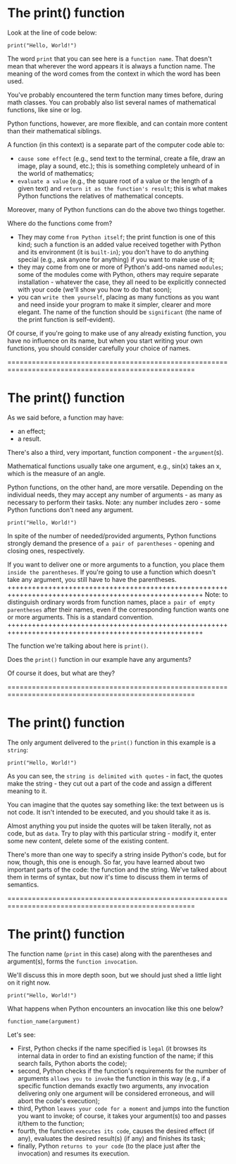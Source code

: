 # The print() function
Look at the line of code below:
```
print("Hello, World!")
```

The word `print` that you can see here is a `function name`. That doesn't mean that wherever the word appears it is always a function name. The meaning of the word comes from the context in which the word has been used.

You've probably encountered the term function many times before, during math classes. You can probably also list several names of mathematical functions, like sine or log.

Python functions, however, are more flexible, and can contain more content than their mathematical siblings.

A function (in this context) is a separate part of the computer code able to:

  - `cause some effect` (e.g., send text to the terminal, create a file, draw an image, play a sound, etc.); this is something completely unheard of in the world of mathematics;
  - `evaluate a value` (e.g., the square root of a value or the length of a given text) and `return it as the function's result`; this is what makes Python functions the relatives of mathematical concepts.

Moreover, many of Python functions can do the above two things together.

Where do the functions come from?

  - They may come `from Python itself`; the print function is one of this kind; such a function is an added value received together with Python and its environment (it is `built-in`); you don't have to do anything special (e.g., ask anyone for anything) if you want to make use of it;
  - they may come from one or more of Python's add-ons named `modules`; some of the modules come with Python, others may require separate installation - whatever the case, they all need to be explicitly connected with your code (we'll show you how to do that soon);
  - you can `write them yourself`, placing as many functions as you want and need inside your program to make it simpler, clearer and more elegant.
The name of the function should be `significant` (the name of the print function is self-evident).

Of course, if you're going to make use of any already existing function, you have no influence on its name, but when you start writing your own functions, you should consider carefully your choice of names.

====================================================================================================
# The print() function
As we said before, a function may have:

  - an effect;
  - a result.

There's also a third, very important, function component - the `argument`(s).

Mathematical functions usually take one argument, e.g., sin(x) takes an x, which is the measure of an angle.

Python functions, on the other hand, are more versatile. Depending on the individual needs, they may accept any number of arguments - as many as necessary to perform their tasks. Note: any number includes zero - some Python functions don't need any argument.
```
print("Hello, World!")
```
In spite of the number of needed/provided arguments, Python functions strongly demand the presence of `a pair of parentheses` - opening and closing ones, respectively.

If you want to deliver one or more arguments to a function, you place them `inside the parentheses`. If you're going to use a function which doesn't take any argument, you still have to have the parentheses.
++++++++++++++++++++++++++++++++++++++++++++++++++++++++++++++++++++++++++++++++++++++++++++++++++++++
Note: to distinguish ordinary words from function names, place `a pair of empty parentheses` after their names, even if the corresponding function wants one or more arguments. This is a standard convention.
++++++++++++++++++++++++++++++++++++++++++++++++++++++++++++++++++++++++++++++++++++++++++++++++++++++

The function we're talking about here is `print()`.

Does the `print()` function in our example have any arguments?

Of course it does, but what are they?

====================================================================================================
# The print() function
The only argument delivered to the `print()` function in this example is a `string`:
```
print("Hello, World!")
```

As you can see, the `string is delimited with quotes` - in fact, the quotes make the string - they cut out a part of the code and assign a different meaning to it.

You can imagine that the quotes say something like: the text between us is not code. It isn't intended to be executed, and you should take it as is.

Almost anything you put inside the quotes will be taken literally, not as code, but as `data`. Try to play with this particular string - modify it, enter some new content, delete some of the existing content.

There's more than one way to specify a string inside Python's code, but for now, though, this one is enough.
So far, you have learned about two important parts of the code: the function and the string. We've talked about them in terms of syntax, but now it's time to discuss them in terms of semantics.

====================================================================================================
# The print() function
The function name (`print` in this case) along with the parentheses and argument(s), forms the `function invocation`.

We'll discuss this in more depth soon, but we should just shed a little light on it right now.
```
print("Hello, World!")
```

What happens when Python encounters an invocation like this one below?
```
function_name(argument)
```

Let's see:

  - First, Python checks if the name specified is `legal` (it browses its internal data in order to find an existing function of the name; if this search fails, Python aborts the code);
  - second, Python checks if the function's requirements for the number of arguments `allows you to invoke` the function in this way (e.g., if a specific function demands exactly two arguments, any invocation delivering only one argument will be considered erroneous, and will abort the code's execution);
  - third, Python `leaves your code for a moment` and jumps into the function you want to invoke; of course, it takes your argument(s) too and passes it/them to the function;
  - fourth, the function `executes its code`, causes the desired effect (if any), evaluates the desired result(s) (if any) and finishes its task;
  - finally, Python `returns to your code` (to the place just after the invocation) and resumes its execution.
